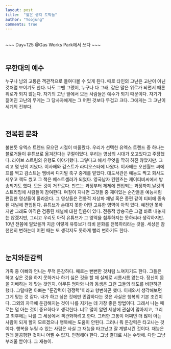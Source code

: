 ```yaml
---
layout: post
title:  "짧은 생각 토막들"
author: "Yoojung"
comments: true
---
```

<br>
~~~
Day+125 @Gas Works Park에서 쓰다
~~~

<br>
<br>

## 무한대의 예수
누구나 남의 고통은 객관적으로 들여다볼 수 있게 된다. 때로 타인의 고난은 고난이 아닌 것처럼 보이기도 한다. 나도 그땐 그랬어, 누구나 다 그래, 같은 말은 위로가 되면서 때론 위로가 되지 않는다. 자기의 고난 앞에서 모든 사람들은 예수가 되기 때문이다. 자기가 짊어진 고난의 무게는 그 당사자에게는 그 어떤 것보다 무겁고 크다. 그에게는 그 고난이 세계의 전부다. 

<br>

## 전복된 문화
불현듯 유엑스 트렌드 모으던 시절이 떠올랐다. 우리가 선택한 유엑스 트렌드 중 하나는 블로거들이 유튜브로 옮겨간다는 구절이었다. 우리는 영상의 시대가 오고있다고 주장했다. 라이브 스트림의 유행도 이야기했다. 그렇다고 해서 무엇을 딱히 하진 않았지만. 그리고 몇 년이 지났다.  이사배와 감스트가 라디오스타에 나왔다. 이사배는 오션월드 씨에프를 찍고 감스트는 엠비씨 디지털 축구 중계를 맡았다. 대도서관은 예능도 찍고 회사도 세우고 책도 썼고 그 책은 베스트셀러가 되었다. 영국남자 컨텐츠는 제이티비씨에서 방송되기도 했다. 모든 것이 거꾸로다. 만드는 과정부터 체제에 편입되는 과정까지.날것의 스트리밍에 사람들이 참여한다. 며칠이 지나면 그것들 중 재미있는 순간들을 예능처럼 편집한 영상들이 올라온다. 그 영상들은 전통적 지상파 채널 혹은 종편 같이 티비에 종속된 채널에 편입된다. 유튜브가 손대지 못한 어떤 고유한 영역이 아직 있다. 예전만 못하지만 그래도 아직은 검증된 채널에 대한 믿음이 있다. 전통적 방송국은 그걸 바로 내놓지는 않겠지만, 그리고 우리도 아직 유튜브가 그 영역을 침투하지는 못하리라 생각하지만. 10년 전쯤에 알았을까 지금 이렇게 유튜브가 티비 문화를 전복하리라는 것을. 세상은 참 천천히 변하는데 어떤 때는 또 생각지도 못하게 빨리 변하기도 한다.

<br>

## 눈치와둔감력
가족 중 아빠와 언니는 무척 둔감하다. 때로는 뻔뻔한 것처럼 느껴지기도 한다. 그들은 하고 싶은 것을 하지 못하거나 하기 싫은 것을 할 때 실제로 시름시름 앓는다. 정신이 몸을 지배하는 게 맞는 것인지. 아무튼 엄마와 나와 동생은 그런 그들의 태도를 비판하곤 했다. 그럴때면 아빠는 "둔감력이 경쟁력"이라고 항변하곤 했다. 이제와서 생각해보면 그게 맞는 것 같다. 내가 하고 싶은 것에만 민감하다는 것은 사실은 행복의 기본 조건이다. 그외의 자극에 둔감해지는 것이 나를 지키는 데 가장 좋은 방법이다. 그래서 나는 때로는 덜 아는 것이 중요하다고 생각한다. 너무 많이 알면 세상에 관심이 많아지고, 그리고 최후에는 나를 그 세상에서 객관화하려고 한다. 그러한 고통이 어쩌면 더 많이 아는 사람이 되게 할지 모르겠으나 행복에는 도움이 안된다. 그러나 뭐 둔감력은 타고나는 것이다. 행복을 누릴 수 있는 사람은 사실 그 재능을 타고났고 잘 계발시킨 것이다. 재능은 원래 불공평한 것이니 어쩔 수 없지. 인정해야 한다. 그냥 결대로 사는 수밖에. 다만 그냥 부러울 뿐이다. 그 재능이.

<br>
